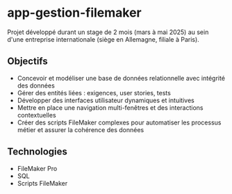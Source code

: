 # app-gestion-filemaker
Projet développé durant un stage de 2 mois (mars à mai 2025) au sein d'une entreprise internationale (siège en Allemagne, filiale à Paris).
## Objectifs
- Concevoir et modéliser une base de données relationnelle avec intégrité des données
- Gérer des entités liées : exigences, user stories, tests
- Développer des interfaces utilisateur dynamiques et intuitives
- Mettre en place une navigation multi-fenêtres et des interactions contextuelles
- Créer des scripts FileMaker complexes pour automatiser les processus métier et assurer la cohérence des données

## Technologies
- FileMaker Pro
- SQL
- Scripts FileMaker
